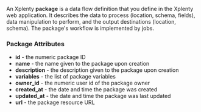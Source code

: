 An Xplenty **package** is a data flow definition that you define in the Xplenty web application.
It describes the data to process (location, schema, fields), data manipulation to perform, and the output destinations (location, schema). The package's workflow is implemented by jobs.

### Package Attributes

* **id** - the numeric package ID
* **name** - the name given to the package upon creation
* **description** - the description given to the package upon creation
* **variables** - the list of package variables
* **owner_id** - the numeric user id of the package owner
* **created_at** - the date and time the package was created
* **updated_at** - the date and time the package was last updated 
* **url** - the package resource URL
